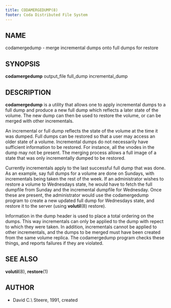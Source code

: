```yaml
---
title: CODAMERGEDUMP(8)
footer: Coda Distributed File System
---
```


## NAME

codamergedump - merge incremental dumps onto full dumps for restore

## SYNOPSIS

**codamergedump** output\_file full\_dump incremental\_dump

## DESCRIPTION

**codamergedump** is a utility that allows one to apply incremental
dumps to a full dump and produce a new full dump which reflects a later
state of the volume. The new dump can then be used to restore the
volume, or can be merged with other incrementals.

An incremental or full dump reflects the state of the volume at the time
it was dumped. Full dumps can be restored so that a user may access an
older state of a volume.  Incremental dumps do not necessarily have
sufficient information to be restored. For instance, all the vnodes in
the dump may not be present.  The merging process allows a full image of
a state that was only incrementally dumped to be restored.

Currently incrementals apply to the last successful full dump that was
done. As an example, say full dumps for a volume are done on Sundays,
with incrementals being taken the rest of the week. If an administrator
wishes to restore a volume to Wednesdays state, he would have to fetch
the full dumpfile from Sunday and the incremental dumpfile for
Wednesday. Once these are present, the administrator would use the
codamergedump program to create a new updated full dump for Wednesdays
state, and restore it to the server (using **volutil**(8) restore).

Information in the dump header is used to place a total ordering on the
dumps. This way incrementals can only be applied to the dump with repect
to which they were taken. In addition, incrementals cannot be applied to
other incrementals, and the dumps to be merged must have been created
from the same volume replica. The codamergedump program checks these
things, and reports failures if they are violated.

## SEE ALSO

**volutil**(8), **restore**(1)

## AUTHOR

- David C.\ Steere, 1991, created

